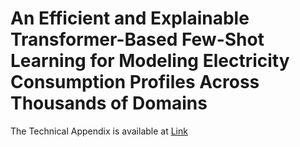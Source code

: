 # An Efficient and Explainable Transformer-Based Few-Shot Learning for Modeling Electricity Consumption Profiles Across Thousands of Domains

The Technical Appendix is available at [Link](https://github.com/Anonymouspersonx/EM_trans_Anonymous/blob/main/Technical_Appendix.pdf)
